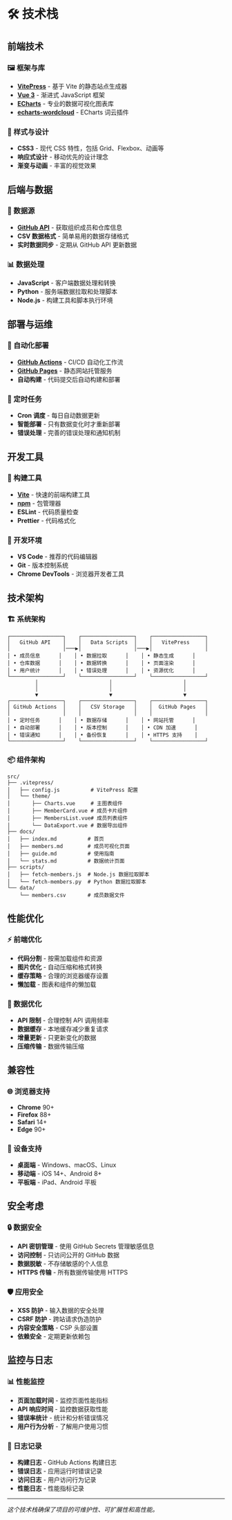 # 🛠️ 技术栈

## 前端技术

### 🖼️ 框架与库
- **[VitePress](https://vitepress.dev/)** - 基于 Vite 的静态站点生成器
- **[Vue 3](https://vuejs.org/)** - 渐进式 JavaScript 框架
- **[ECharts](https://echarts.apache.org/)** - 专业的数据可视化图表库
- **[echarts-wordcloud](https://github.com/ecomfe/echarts-wordcloud)** - ECharts 词云插件

### 🎨 样式与设计
- **CSS3** - 现代 CSS 特性，包括 Grid、Flexbox、动画等
- **响应式设计** - 移动优先的设计理念
- **渐变与动画** - 丰富的视觉效果

## 后端与数据

### 🔗 数据源
- **[GitHub API](https://docs.github.com/en/rest)** - 获取组织成员和仓库信息
- **CSV 数据格式** - 简单易用的数据存储格式
- **实时数据同步** - 定期从 GitHub API 更新数据

### 📊 数据处理
- **JavaScript** - 客户端数据处理和转换
- **Python** - 服务端数据拉取和处理脚本
- **Node.js** - 构建工具和脚本执行环境

## 部署与运维

### 🚀 自动化部署
- **[GitHub Actions](https://github.com/features/actions)** - CI/CD 自动化工作流
- **[GitHub Pages](https://pages.github.com/)** - 静态网站托管服务
- **自动构建** - 代码提交后自动构建和部署

### 📅 定时任务
- **Cron 调度** - 每日自动数据更新
- **智能部署** - 只有数据变化时才重新部署
- **错误处理** - 完善的错误处理和通知机制

## 开发工具

### 🔧 构建工具
- **[Vite](https://vitejs.dev/)** - 快速的前端构建工具
- **[npm](https://www.npmjs.com/)** - 包管理器
- **ESLint** - 代码质量检查
- **Prettier** - 代码格式化

### 📝 开发环境
- **VS Code** - 推荐的代码编辑器
- **Git** - 版本控制系统
- **Chrome DevTools** - 浏览器开发者工具

## 技术架构

### 🏗️ 系统架构
```
┌─────────────────┐    ┌─────────────────┐    ┌─────────────────┐
│   GitHub API    │    │   Data Scripts  │    │   VitePress     │
│                 │───▶│                 │───▶│                 │
│ • 成员信息      │    │ • 数据拉取      │    │ • 静态生成      │
│ • 仓库数据      │    │ • 数据转换      │    │ • 页面渲染      │
│ • 用户统计      │    │ • 错误处理      │    │ • 资源优化      │
└─────────────────┘    └─────────────────┘    └─────────────────┘
         │                       │                       │
         │                       │                       │
         ▼                       ▼                       ▼
┌─────────────────┐    ┌─────────────────┐    ┌─────────────────┐
│ GitHub Actions  │    │   CSV Storage   │    │  GitHub Pages   │
│                 │    │                 │    │                 │
│ • 定时任务      │    │ • 数据存储      │    │ • 网站托管      │
│ • 自动部署      │    │ • 版本控制      │    │ • CDN 加速      │
│ • 错误通知      │    │ • 备份恢复      │    │ • HTTPS 支持    │
└─────────────────┘    └─────────────────┘    └─────────────────┘
```

### 📦 组件架构
```
src/
├── .vitepress/
│   ├── config.js          # VitePress 配置
│   └── theme/
│       ├── Charts.vue     # 主图表组件
│       ├── MemberCard.vue # 成员卡片组件
│       ├── MembersList.vue# 成员列表组件
│       └── DataExport.vue # 数据导出组件
├── docs/
│   ├── index.md          # 首页
│   ├── members.md        # 成员可视化页面
│   ├── guide.md          # 使用指南
│   └── stats.md          # 数据统计页面
├── scripts/
│   ├── fetch-members.js  # Node.js 数据拉取脚本
│   └── fetch-members.py  # Python 数据拉取脚本
└── data/
    └── members.csv       # 成员数据文件
```

## 性能优化

### ⚡ 前端优化
- **代码分割** - 按需加载组件和资源
- **图片优化** - 自动压缩和格式转换
- **缓存策略** - 合理的浏览器缓存设置
- **懒加载** - 图表和组件的懒加载

### 🔄 数据优化
- **API 限制** - 合理控制 API 调用频率
- **数据缓存** - 本地缓存减少重复请求
- **增量更新** - 只更新变化的数据
- **压缩传输** - 数据传输压缩

## 兼容性

### 🌐 浏览器支持
- **Chrome** 90+
- **Firefox** 88+
- **Safari** 14+
- **Edge** 90+

### 📱 设备支持
- **桌面端** - Windows、macOS、Linux
- **移动端** - iOS 14+、Android 8+
- **平板端** - iPad、Android 平板

## 安全考虑

### 🔒 数据安全
- **API 密钥管理** - 使用 GitHub Secrets 管理敏感信息
- **访问控制** - 只访问公开的 GitHub 数据
- **数据脱敏** - 不存储敏感的个人信息
- **HTTPS 传输** - 所有数据传输使用 HTTPS

### 🛡️ 应用安全
- **XSS 防护** - 输入数据的安全处理
- **CSRF 防护** - 跨站请求伪造防护
- **内容安全策略** - CSP 头部设置
- **依赖安全** - 定期更新依赖包

## 监控与日志

### 📊 性能监控
- **页面加载时间** - 监控页面性能指标
- **API 响应时间** - 监控数据获取性能
- **错误率统计** - 统计和分析错误情况
- **用户行为分析** - 了解用户使用习惯

### 📝 日志记录
- **构建日志** - GitHub Actions 构建日志
- **错误日志** - 应用运行时错误记录
- **访问日志** - 用户访问行为记录
- **性能日志** - 性能指标记录

---

*这个技术栈确保了项目的可维护性、可扩展性和高性能。*
